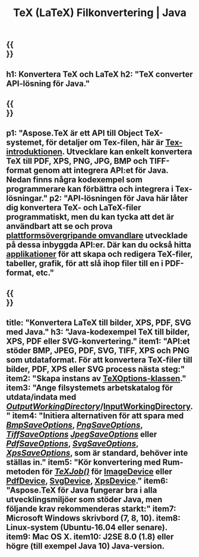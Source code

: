 ﻿---
translation: true
template: /_templates/_conversion-java.md
title: TeX (LaTeX) Filkonvertering | Java
url: /java/conversion/
description: TeX(LaTeX)-konvertering Java API-lösning. Konvertera LaTeX-filer till PDF, XPS och bilder inklusive PNG, JPEG, TIFF, BMP med några rader Java-kod.
keywords: tex omvandling api java, tex omvandlare java integrera
family: tex
platformtag: cpp
feature: conversion
---

{{<section banner>}}
---
h1: Konvertera TeX och LaTeX
h2: "TeX converter API-lösning för Java."
---

{{<section overview>}}
---
p1: "Aspose.TeX är ett API till Object TeX-systemet, för detaljer om Tex-filen, här är [Tex-introduktionen](https://docs.aspose.com/tex/cpp/what-is-tex/). Utvecklare kan enkelt konvertera TeX till PDF, XPS, PNG, JPG, BMP och TIFF-format genom att integrera API:et för Java. Nedan finns några kodexempel som programmerare kan förbättra och integrera i Tex-lösningar."
p2: "API-lösningen för Java här låter dig konvertera TeX- och LaTeX-filer programmatiskt, men du kan tycka att det är användbart att se och prova [plattformsövergripande omvandlare](https://products.aspose.app/tex/conversion) utvecklade på dessa inbyggda API:er. Där kan du också hitta [applikationer](https://products.aspose.app/tex/applications) för att skapa och redigera TeX-filer, tabeller, grafik, för att slå ihop filer till en i PDF-format, etc."
---

{{<section feature1>}}
---
title: "Konvertera LaTeX till bilder, XPS, PDF, SVG med Java."
h3: "Java-kodexempel TeX till bilder, XPS, PDF eller SVG-konvertering."
item1: "API:et stöder BMP, JPEG, PDF, SVG, TIFF, XPS och PNG som utdataformat. För att konvertera TeX-filer till bilder, PDF, XPS eller SVG process nästa steg:"
item2: "Skapa instans av [TeXOptions-klassen](https://reference.aspose.com/tex/java/com.aspose.tex/texoptions)."
item3: "Ange filsystemets arbetskatalog för utdata/indata med [*OutputWorkingDirectory*](https://reference.aspose.com/tex/java/com.aspose.tex/TeXOptions#setOutputWorkingDirectory-com.aspose.tex.IOutputWorkingDirectory-)/[InputWorkingDirectory](https://reference.aspose.com/tex/java/com.aspose.tex/TeXOptions#setInputWorkingDirectory-com.aspose.tex.IInputWorkingDirectory-)."
item4: "Initiera alternativen för att spara med [*BmpSaveOptions*](https://reference.aspose.com/tex/java/com.aspose.tex.rendering/BmpSaveOptions), [*PngSaveOptions*](https://reference.aspose.com/tex/java/com.aspose.tex.rendering/PngSaveOptions), [*TiffSaveOptions*](https://reference.aspose.com/tex/java/com.aspose.tex.rendering/TiffSaveOptions) [*JpegSaveOptions*](https://reference.aspose.com/tex/java/com.aspose.tex.rendering/JpegSaveOptions) eller [*PdfSaveOptions*](https://reference.aspose.com/tex/java/com.aspose.tex.rendering/PdfSaveOptions), [*SvgSaveOptions*](https://reference.aspose.com/tex/java/com.aspose.tex.rendering/SvgSaveOptions), [*XpsSaveOptions*](https://reference.aspose.com/tex/java/com.aspose.tex.rendering/XpsSaveOptions), som är standard, behöver inte ställas in."
item5: "Kör konvertering med Rum-metoden för [*TeXJob()*](https://reference.aspose.com/tex/java/com.aspose.tex/TeXJob) för [ImageDevice](https://reference.aspose.com/tex/java/com.aspose.tex.rendering/ImageDevice) eller [PdfDevice](https://reference.aspose.com/tex/java/com.aspose.tex.rendering/PdfDevice), [SvgDevice](https://reference.aspose.com/tex/java/com.aspose.tex.rendering/SvgDevice), [XpsDevice](https://reference.aspose.com/tex/java/com.aspose.tex.rendering/XpsDevice)."
item6: "Aspose.TeX för Java fungerar bra i alla utvecklingsmiljöer som stöder Java, men följande krav rekommenderas starkt:"
item7: Microsoft Windows skrivbord (7, 8, 10).
item8: Linux-system (Ubuntu-16.04 eller senare).
item9: Mac OS X.
item10: J2SE 8.0 (1.8) eller högre (till exempel Java 10) Java-version.
---

